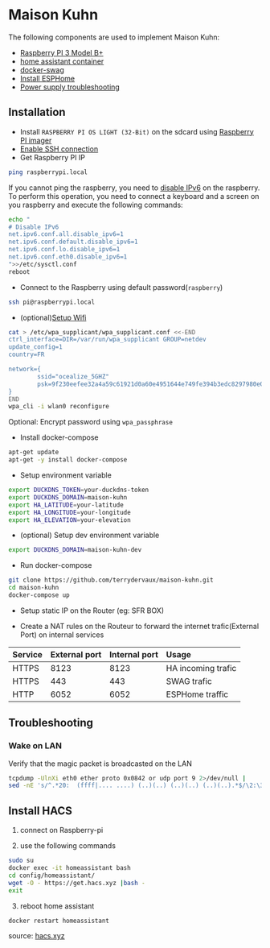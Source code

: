 # Maison Kuhn

The following components are used to implement Maison Kuhn:
- [Raspberry PI 3 Model B+](https://www.raspberrypi.org/products/raspberry-pi-3-model-b-plus/)
- [home assistant container](https://www.home-assistant.io/installation/odroid#install-home-assistant-container)
- [docker-swag](https://github.com/linuxserver/docker-swag)
- [Install ESPHome](https://esphome.io/guides/getting_started_command_line.html)
- [Power supply troubleshooting](https://pimylifeup.com/raspberry-pi-low-voltage-warning/)

## Installation

* Install ``RASPBERRY PI OS LIGHT (32-Bit)`` on the sdcard using [Raspberry PI imager](https://www.raspberrypi.org/software/)
* [Enable SSH connection](https://www.raspberrypi.org/documentation/remote-access/ssh/)
* Get Raspberry PI IP
  
```sh
ping raspberrypi.local
```

If you cannot ping the raspberry, you need to [disable IPv6](https://www.howtoraspberry.com/2020/04/disable-ipv6-on-raspberry-pi/)
on the raspberry. To perform this operation, you need to connect a keyboard and
a screen on you raspberry and execute the following commands:

```sh
echo "
# Disable IPv6
net.ipv6.conf.all.disable_ipv6=1
net.ipv6.conf.default.disable_ipv6=1
net.ipv6.conf.lo.disable_ipv6=1
net.ipv6.conf.eth0.disable_ipv6=1
">>/etc/sysctl.conf
reboot
```

* Connect to the Raspberry using default password(``raspberry``)

```sh
ssh pi@raspberrypi.local
```

* (optional)[Setup Wifi](https://www.raspberrypi.com/documentation/computers/configuration.html#configuring-networking31)

```sh
cat > /etc/wpa_supplicant/wpa_supplicant.conf <<-END
ctrl_interface=DIR=/var/run/wpa_supplicant GROUP=netdev
update_config=1
country=FR

network={
        ssid="ocealize_5GHZ"
        psk=9f230eefee32a4a59c61921d0a60e4951644e749fe394b3edc8297980e0618cd
}
END
wpa_cli -i wlan0 reconfigure
```

Optional: Encrypt password using `wpa_passphrase`

* Install docker-compose

```sh
apt-get update
apt-get -y install docker-compose
```

* Setup environment variable

```bash
export DUCKDNS_TOKEN=your-duckdns-token
export DUCKDNS_DOMAIN=maison-kuhn
export HA_LATITUDE=your-latitude
export HA_LONGITUDE=your-longitude
export HA_ELEVATION=your-elevation
```

* (optional) Setup dev environment variable

```bash
export DUCKDNS_DOMAIN=maison-kuhn-dev
```

* Run docker-compose

```bash
git clone https://github.com/terrydervaux/maison-kuhn.git
cd maison-kuhn
docker-compose up 
```

* Setup static IP on the Router (eg: SFR BOX)

* Create a NAT rules on the Routeur to forward the internet trafic(External Port) 
  on internal services

| Service | External port | Internal port | Usage              |
| :------ | :------------ | :------------ | :----------------- |
| HTTPS   | 8123          | 8123          | HA incoming trafic |
| HTTPS   | 443           | 443           | SWAG trafic        |
| HTTP    | 6052          | 6052          | ESPHome traffic    |

## Troubleshooting

### Wake on LAN

Verify that the magic packet is broadcasted on the LAN

```bash
tcpdump -UlnXi eth0 ether proto 0x0842 or udp port 9 2>/dev/null |
sed -nE 's/^.*20:  (ffff|.... ....) (..)(..) (..)(..) (..)(..).*$/\2:\3:\4:\5:\6:\7/p'
```

## Install HACS

1. connect on Raspberry-pi

2. use the following commands

```bash
sudo su
docker exec -it homeassistant bash
cd config/homeassistant/
wget -O - https://get.hacs.xyz |bash -
exit
```

3. reboot home assistant

```bash
docker restart homeassistant
```

source: [hacs.xyz](https://hacs.xyz/docs/setup/download)
